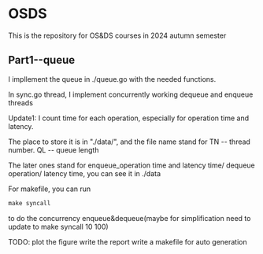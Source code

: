 # OSDS

This is the repository for OS&amp;DS courses in 2024 autumn semester

## Part1--queue

I impllement the queue in ./queue.go with the needed functions.

In sync.go thread, I implement concurrently working dequeue and enqueue threads

Update1: I count time for each operation, especially for operation time and latency.

The place to store it is in "./data/", and the file name stand for TN -- thread number. QL -- queue length

The later ones stand for enqueue_operation time and latency time/ dequeue operation/ latency time, you can see it in ./data

For makefile, you can run 

```makefile
make syncall
```

to do the concurrency enqueue&dequeue(maybe for simplification need to update to make syncall 10 100)

TODO: plot the figure   write the report    write a makefile for auto generation
